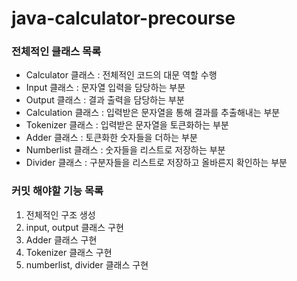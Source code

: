 # java-calculator-precourse

### 전체적인 클래스 목록
- Calculator 클래스 : 전체적인 코드의 대문 역할 수행
- Input 클래스 : 문자열 입력을 담당하는 부분
- Output 클래스 : 결과 출력을 담당하는 부분
- Calculation 클래스 : 입력받은 문자열을 통해 결과를 추출해내는 부분
- Tokenizer 클래스 : 입력받은 문자열을 토큰화하는 부분
- Adder 클래스 : 토큰화한 숫자들을 더하는 부분
- Numberlist 클래스 : 숫자들을 리스트로 저장하는 부분
- Divider 클래스 : 구분자들을 리스트로 저장하고 올바른지 확인하는 부분

### 커밋 해야할 기능 목록
1. 전체적인 구조 생성
2. input, output 클래스 구현
3. Adder 클래스 구현
4. Tokenizer 클래스 구현
5. numberlist, divider 클래스 구현

